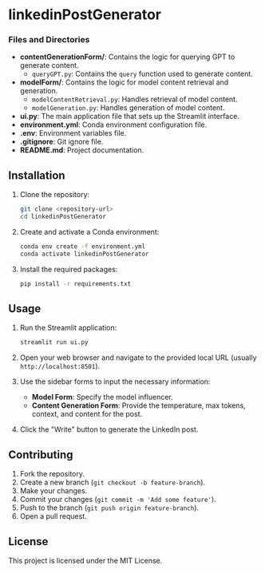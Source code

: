 # linkedinPostGenerator
### Files and Directories

- **contentGenerationForm/**: Contains the logic for querying GPT to generate content.
  - `queryGPT.py`: Contains the `query` function used to generate content.
- **modelForm/**: Contains the logic for model content retrieval and generation.
  - `modelContentRetrieval.py`: Handles retrieval of model content.
  - `modelGeneration.py`: Handles generation of model content.
- **ui.py**: The main application file that sets up the Streamlit interface.
- **environment.yml**: Conda environment configuration file.
- **.env**: Environment variables file.
- **.gitignore**: Git ignore file.
- **README.md**: Project documentation.

## Installation

1. Clone the repository:
    ```sh
    git clone <repository-url>
    cd linkedinPostGenerator
    ```

2. Create and activate a Conda environment:
    ```sh
    conda env create -f environment.yml
    conda activate linkedinPostGenerator
    ```

3. Install the required packages:
    ```sh
    pip install -r requirements.txt
    ```

## Usage

1. Run the Streamlit application:
    ```sh
    streamlit run ui.py
    ```

2. Open your web browser and navigate to the provided local URL (usually `http://localhost:8501`).

3. Use the sidebar forms to input the necessary information:
    - **Model Form**: Specify the model influencer.
    - **Content Generation Form**: Provide the temperature, max tokens, context, and content for the post.

4. Click the "Write" button to generate the LinkedIn post.

## Contributing

1. Fork the repository.
2. Create a new branch (`git checkout -b feature-branch`).
3. Make your changes.
4. Commit your changes (`git commit -m 'Add some feature'`).
5. Push to the branch (`git push origin feature-branch`).
6. Open a pull request.

## License

This project is licensed under the MIT License.